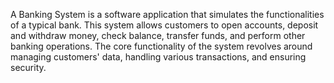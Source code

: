 A Banking System is a software application that simulates the functionalities of a typical bank. This system allows customers to open accounts, deposit and withdraw money, check balance, transfer funds, and perform other banking operations. The core functionality of the system revolves around managing customers' data, handling various transactions, and ensuring security.
